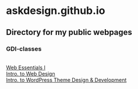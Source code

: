 # askdesign.github.io
<h2>Directory for my public webpages</h2>
<h3>GDI-classes</h3>
&nbsp;<br />
<a href="https://askdesign.github.io/gdi-html-css/web-design-1/">Web Essentials I</a><br />
<a href="https://askdesign.github.io/Intro-to-Web-Design/">Intro. to Web Design</a><br />
<a href="https://askdesign.github.io/#/">Intro. to WordPress Theme Design & Development</a>
